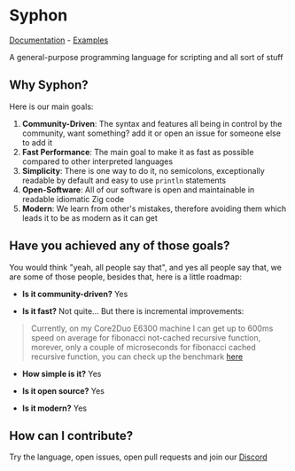 # Syphon

[Documentation](docs) - [Examples](examples)

A general-purpose programming language for scripting and all sort of stuff

## Why Syphon?

Here is our main goals:

1. **Community-Driven**: The syntax and features all being in control by the community, want something? add it or open an issue for someone else to add it
2. **Fast Performance**: The main goal to make it as fast as possible compared to other interpreted languages
3. **Simplicity**: There is one way to do it, no semicolons, exceptionally readable by default and easy to use `println` statements
4. **Open-Software**: All of our software is open and maintainable in readable idiomatic Zig code
5. **Modern**: We learn from other's mistakes, therefore avoiding them which leads it to be as modern as it can get

## Have you achieved any of those goals?

You would think "yeah, all people say that", and yes all people say that, we are some of those people, besides that, here is a little roadmap:

- **Is it community-driven?** Yes

- **Is it fast?** Not quite... But there is incremental improvements:

> Currently, on my Core2Duo E6300 machine I can get up to 600ms speed on average for fibonacci not-cached recursive function, morever, only a couple of microseconds for fibonacci cached recursive function, you can check up the benchmark [here](tests/benchmarks/fibonacci.sy)

- **How simple is it?** Yes

- **Is it open source?** Yes

- **Is it modern?** Yes

## How can I contribute?

Try the language, open issues, open pull requests and join our [Discord](https://discord.com/invite/v7XZ4cQJ)
